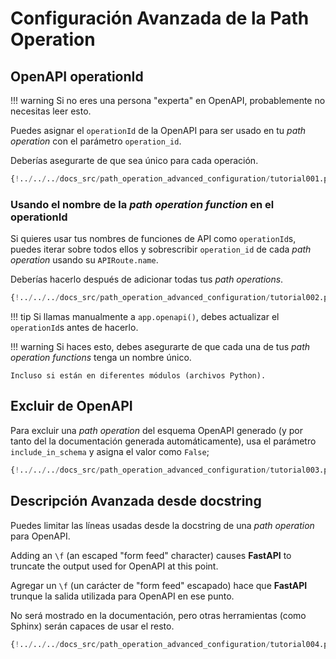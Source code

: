# Configuración Avanzada de la Path Operation

## OpenAPI operationId

!!! warning
    Si no eres una persona "experta" en OpenAPI, probablemente no necesitas leer esto.

Puedes asignar el `operationId` de la OpenAPI para ser usado en tu *path operation* con el parámetro `operation_id`.

Deberías asegurarte de que sea único para cada operación.

```Python hl_lines="6"
{!../../../docs_src/path_operation_advanced_configuration/tutorial001.py!}
```

### Usando el nombre de la *path operation function* en el operationId

Si quieres usar tus nombres de funciones de API como `operationId`s, puedes iterar sobre todos ellos y sobrescribir `operation_id` de cada *path operation* usando su `APIRoute.name`.

Deberías hacerlo después de adicionar todas tus *path operations*.

```Python hl_lines="2 12 13 14 15 16 17 18 19 20 21 24"
{!../../../docs_src/path_operation_advanced_configuration/tutorial002.py!}
```

!!! tip
    Si llamas manualmente a `app.openapi()`, debes actualizar el `operationId`s antes de hacerlo.

!!! warning
    Si haces esto, debes asegurarte de que cada una de tus *path operation  functions* tenga un nombre único.

    Incluso si están en diferentes módulos (archivos Python).

## Excluir de OpenAPI

Para excluir una *path operation* del esquema OpenAPI generado (y por tanto del la documentación generada automáticamente), usa el parámetro `include_in_schema` y asigna el valor como `False`;

```Python hl_lines="6"
{!../../../docs_src/path_operation_advanced_configuration/tutorial003.py!}
```

## Descripción Avanzada desde docstring

Puedes limitar las líneas usadas desde la docstring de una *path operation* para OpenAPI.

Adding an `\f` (an escaped "form feed" character) causes **FastAPI** to truncate the output used for OpenAPI at this point.

Agregar un `\f` (un carácter de "form feed" escapado) hace que **FastAPI** trunque la salida utilizada para OpenAPI en ese punto.

No será mostrado en la documentación, pero otras herramientas (como Sphinx) serán capaces de usar el resto.

```Python hl_lines="19 20 21 22 23 24 25 26 27 28 29"
{!../../../docs_src/path_operation_advanced_configuration/tutorial004.py!}
```
